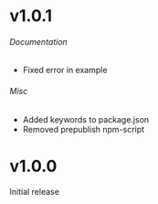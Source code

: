 # v1.0.1

###### Documentation

* Fixed error in example

###### Misc

* Added keywords to package.json
* Removed prepublish npm-script


# v1.0.0

Initial release